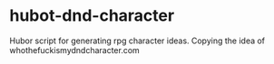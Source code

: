 # hubot-dnd-character
Hubor script for generating rpg character ideas. Copying the idea of whothefuckismydndcharacter.com
